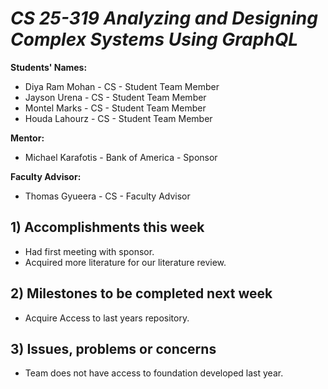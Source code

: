 # *CS 25-319 Analyzing and Designing Complex Systems Using GraphQL*

**Students' Names:**
-  Diya Ram Mohan - CS - Student Team Member
-  Jayson Urena - CS - Student Team Member
-  Montel Marks - CS - Student Team Member
-  Houda Lahourz - CS - Student Team Member

**Mentor:**
- Michael Karafotis - Bank of America - Sponsor 

**Faculty Advisor:**
- Thomas Gyueera - CS - Faculty Advisor

## 1) Accomplishments this week ##
   - Had first meeting with sponsor.	
   - Acquired more literature for our literature review.

## 2) Milestones to be completed next week ##
   - Acquire Access to last years repository.

## 3) Issues, problems or concerns ##
   - Team does not have access to foundation developed last year.
   


